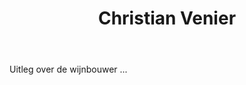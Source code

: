 ﻿---
title: Christian Venier
layout: wijnhuis 
regio: Touraine
photo: venier.jpg

wijnen:
    - naam:  Les Carteries’11
      ref:   Loi 1141
      app:   A.O.C. Cheverny
      type:  Blanc sec
      cep:   Sauv./Chardonnay
      prijs: €11.00

    - naam:  Les Raisins de Autres’12
      ref:   Loi 12..
      app:   Vin de France
      type:  Blanc sec
      cep:   Sauvignon blanc
      prijs: €11.47 
      opm:   New

    - naam:  Le Rouge de Madon’08
      ref:   Loi 0853
      app:   A.O.C. Cheverny
      type:  Rouge
      cep:   Gamay
      prijs: €8.76
      opm:   De laatste flessen

    - naam:  Les Hauts de Madon’10
      ref:   Loi 1031
      app:   A.O.C. Cheverny
      type:  Rouge
      cep:   Pinot noir/Gamay
      prijs: €10.50

    - naam:  Les Hauts de Madon’11
      ref:   Loi 1137
      app:   A.O.C. Cheverny
      type:  Rouge
      cep:   Pinot noir/Gamay
      prijs: €11

    - naam:  Le Clos des Carteries’10
      ref:   Loi 1032
      app:   A.O.C. Cheverny
      type:  Rouge
      cep:   Pinot noir/Gamay
      prijs: €10.50

    - naam:  Le Clos des Carteries’09
      ref:   Loi 0965 
      app:   A.O.C. Cheverny
      type:  Rouge
      cep:   Pinot noir/Gamay
      prijs: €10.50

    - naam:  La Pierre aux Chiens’09
      ref:   Loi 0971
      app:   Vin de France
      type:  rood
      cep:   Pinot noir
      prijs: €10.50

    - naam:  La Pierre aux Chiens’11
      ref:   Loi 1142
      app:   Vin de France
      type:  rood
      cep:   Pinot noir
      prijs: €12
---
Uitleg over de wijnbouwer ...

